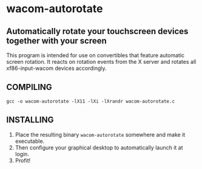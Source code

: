 # wacom-autorotate
## Automatically rotate your touchscreen devices together with your screen

This program is intended for use on convertibles that feature automatic screen rotation. It reacts on rotation events from the X server and rotates all xf86-input-wacom devices accordingly.

## COMPILING
`gcc -o wacom-autorotate -lX11 -lXi -lXrandr wacom-autorotate.c`

## INSTALLING
1. Place the resulting binary `wacom-autorotate` somewhere and make it executable.
2. Then configure your graphical desktop to automatically launch it at login.
3. Profit!
